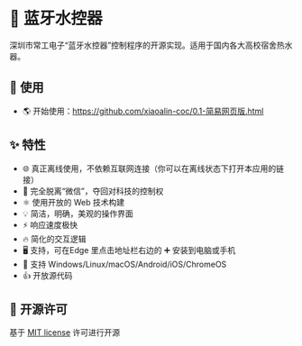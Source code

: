 # 🛀 蓝牙水控器

深圳市常工电子“蓝牙水控器”控制程序的开源实现。适用于国内各大高校宿舍热水器。


## 🏃 使用

- 🌎 开始使用：https://github.com/xiaoalin-coc/0.1-简易网页版.html

## ✨ 特性

- 🌐 真正离线使用，不依赖互联网连接（你可以在离线状态下打开本应用的链接）
- 🖕 完全脱离“微信”，夺回对科技的控制权
- ⚛️ 使用开放的 Web 技术构建
- 💡 简洁，明确，美观的操作界面
- ⚡ 响应速度极快
- 🔥 简化的交互逻辑
- 🖥️ 支持，可在Edge 里点击地址栏右边的 ➕ 安装到电脑或手机
- 📱 支持 Windows/Linux/macOS/Android/iOS/ChromeOS
- 👍 开放源代码

## 📜 开源许可

基于 [MIT license](https://opensource.org/licenses/MIT) 许可进行开源
